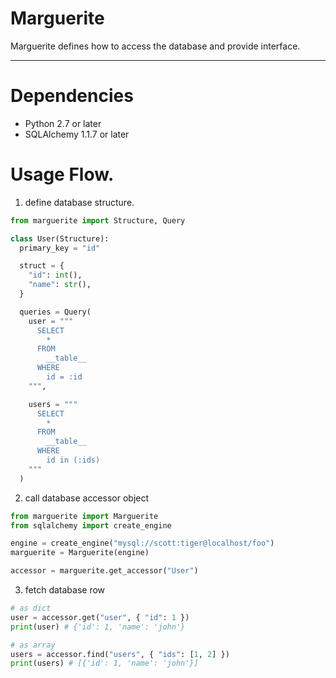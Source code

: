 # Marguerite

Marguerite defines how to access the database and provide interface.

---

# Dependencies
* Python 2.7 or later
* SQLAlchemy 1.1.7 or later

# Usage Flow.
1. define database structure.
```python
from marguerite import Structure, Query

class User(Structure):
  primary_key = "id"

  struct = {
    "id": int(),
    "name": str(),
  }

  queries = Query(
    user = """
      SELECT
        *
      FROM
        __table__
      WHERE
        id = :id
    """,

    users = """
      SELECT
        *
      FROM
        __table__
      WHERE
        id in (:ids)
    """
  )
```

2. call database accessor object
```python
from marguerite import Marguerite
from sqlalchemy import create_engine

engine = create_engine("mysql://scott:tiger@localhost/foo")
marguerite = Marguerite(engine)

accessor = marguerite.get_accessor("User")
```

3. fetch database row
```python
# as dict
user = accessor.get("user", { "id": 1 })
print(user) # {'id': 1, 'name': 'john'}

# as array
users = accessor.find("users", { "ids": [1, 2] })
print(users) # [{'id': 1, 'name': 'john'}]
```
